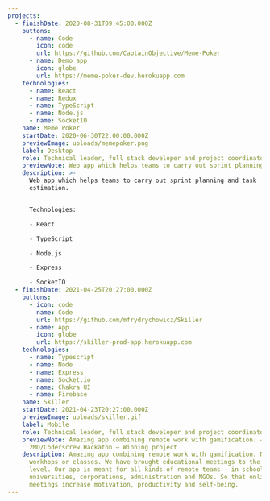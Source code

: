 ```yaml
---
projects:
  - finishDate: 2020-08-31T09:45:00.000Z
    buttons:
      - name: Code
        icon: code
        url: https://github.com/CaptainObjective/Meme-Poker
      - name: Demo app
        icon: globe
        url: https://meme-poker-dev.herokuapp.com
    technologies:
      - name: React
      - name: Redux
      - name: TypeScript
      - name: Node.js
      - name: SocketIO
    name: Meme Poker
    startDate: 2020-06-30T22:00:00.000Z
    previewImage: uploads/memepoker.png
    label: Desktop
    role: Technical leader, full stack developer and project coordinator.
    previewNote: Web app which helps teams to carry out sprint planning and task estimation
    description: >-
      Web app which helps teams to carry out sprint planning and task
      estimation.


      Technologies:

      - React

      - TypeScript

      - Node.js

      - Express

      - SocketIO
  - finishDate: 2021-04-25T20:27:00.000Z
    buttons:
      - icon: code
        name: Code
        url: https://github.com/mfrydrychowicz/Skiller
      - name: App
        icon: globe
        url: https://skiller-prod-app.herokuapp.com
    technologies:
      - name: Typescript
      - name: Node
      - name: Express
      - name: Socket.io
      - name: Chakra UI
      - name: Firebase
    name: Skiller
    startDate: 2021-04-23T20:27:00.000Z
    previewImage: uploads/skiller.gif
    label: Mobile
    role: Technical leader, full stack developer and project coordinator.
    previewNote: Amazing app combining remote work with gamification. –
      2MD/Coderscrew Hackaton – Winning project
    description: Amazing app combining remote work with gamification. No more boring
      workhops or classes. We have brought educational meetings to the next
      level. Our app is meant for all kinds of remote teams - in schools,
      universities, corporations, administration and NGOs. So that online
      meetings increase motivation, productivity and self-being.
---
```

